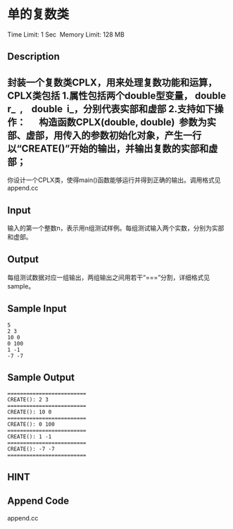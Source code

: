 # 单的复数类
Time Limit: 1 Sec  Memory Limit: 128 MB


## Description
封装一个复数类CPLX，用来处理复数功能和运算，CPLX类包括
1.属性包括两个double型变量， double r_  ,    double  i_，分别代表实部和虚部
2.支持如下操作：
     构造函数CPLX(double, double)  参数为实部、虚部，用传入的参数初始化对象，产生一行以“CREATE()”开始的输出，并输出复数的实部和虚部；
-----------------------------------------------------------------------------
你设计一个CPLX类，使得main()函数能够运行并得到正确的输出。调用格式见append.cc


## Input
输入的第一个整数n，表示用n组测试样例。每组测试输入两个实数，分别为实部和虚部。

## Output
每组测试数据对应一组输出，两组输出之间用若干“===”分割，详细格式见sample。

## Sample Input
```
5
2 3
10 0
0 100
1 -1
-7 -7
```
## Sample Output
```
=========================
CREATE(): 2 3
=========================
CREATE(): 10 0
=========================
CREATE(): 0 100
=========================
CREATE(): 1 -1
=========================
CREATE(): -7 -7
=========================

```

## HINT


## Append Code
append.cc